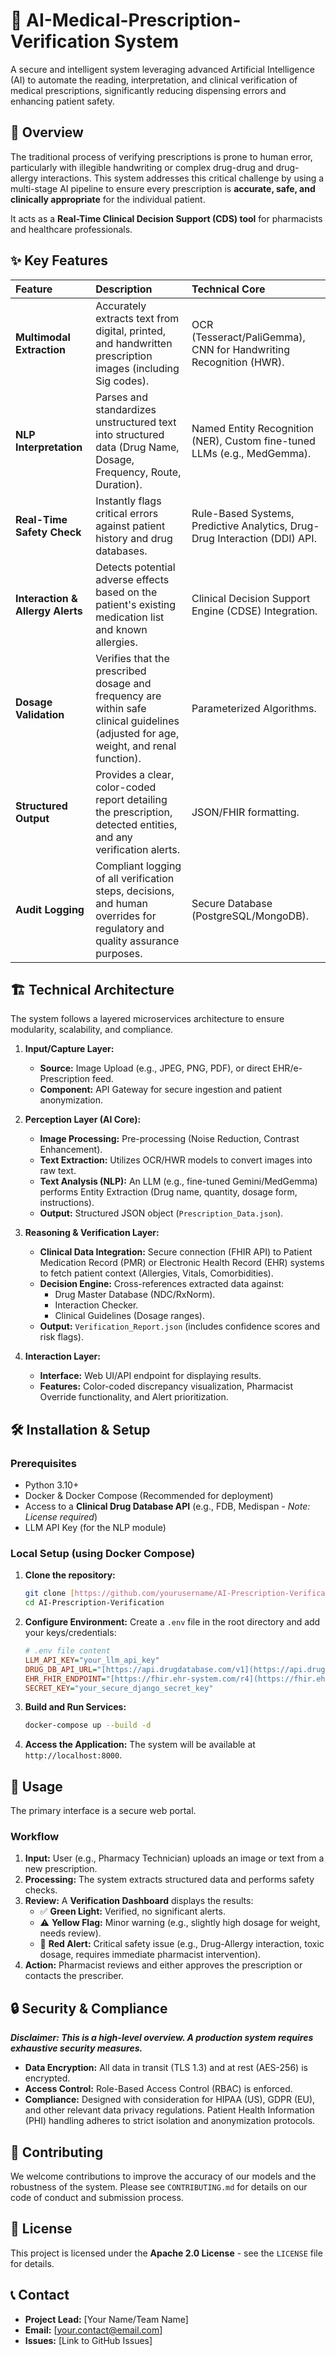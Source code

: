 # 💊 AI-Medical-Prescription-Verification System

A secure and intelligent system leveraging advanced Artificial Intelligence (AI) to automate the reading, interpretation, and clinical verification of medical prescriptions, significantly reducing dispensing errors and enhancing patient safety.

## 🌟 Overview

The traditional process of verifying prescriptions is prone to human error, particularly with illegible handwriting or complex drug-drug and drug-allergy interactions. This system addresses this critical challenge by using a multi-stage AI pipeline to ensure every prescription is **accurate, safe, and clinically appropriate** for the individual patient.

It acts as a **Real-Time Clinical Decision Support (CDS) tool** for pharmacists and healthcare professionals.

## ✨ Key Features

| Feature | Description | Technical Core |
| :--- | :--- | :--- |
| **Multimodal Extraction** | Accurately extracts text from digital, printed, and handwritten prescription images (including Sig codes). | OCR (Tesseract/PaliGemma), CNN for Handwriting Recognition (HWR). |
| **NLP Interpretation** | Parses and standardizes unstructured text into structured data (Drug Name, Dosage, Frequency, Route, Duration). | Named Entity Recognition (NER), Custom fine-tuned LLMs (e.g., MedGemma). |
| **Real-Time Safety Check**| Instantly flags critical errors against patient history and drug databases. | Rule-Based Systems, Predictive Analytics, Drug-Drug Interaction (DDI) API. |
| **Interaction & Allergy Alerts** | Detects potential adverse effects based on the patient's existing medication list and known allergies. | Clinical Decision Support Engine (CDSE) Integration. |
| **Dosage Validation** | Verifies that the prescribed dosage and frequency are within safe clinical guidelines (adjusted for age, weight, and renal function). | Parameterized Algorithms. |
| **Structured Output** | Provides a clear, color-coded report detailing the prescription, detected entities, and any verification alerts. | JSON/FHIR formatting. |
| **Audit Logging** | Compliant logging of all verification steps, decisions, and human overrides for regulatory and quality assurance purposes. | Secure Database (PostgreSQL/MongoDB). |

## 🏗️ Technical Architecture

The system follows a layered microservices architecture to ensure modularity, scalability, and compliance.

1.  **Input/Capture Layer:**
    * **Source:** Image Upload (e.g., JPEG, PNG, PDF), or direct EHR/e-Prescription feed.
    * **Component:** API Gateway for secure ingestion and patient anonymization.

2.  **Perception Layer (AI Core):**
    * **Image Processing:** Pre-processing (Noise Reduction, Contrast Enhancement).
    * **Text Extraction:** Utilizes OCR/HWR models to convert images into raw text.
    * **Text Analysis (NLP):** An LLM (e.g., fine-tuned Gemini/MedGemma) performs Entity Extraction (Drug name, quantity, dosage form, instructions).
    * **Output:** Structured JSON object (`Prescription_Data.json`).

3.  **Reasoning & Verification Layer:**
    * **Clinical Data Integration:** Secure connection (FHIR API) to Patient Medication Record (PMR) or Electronic Health Record (EHR) systems to fetch patient context (Allergies, Vitals, Comorbidities).
    * **Decision Engine:** Cross-references extracted data against:
        * Drug Master Database (NDC/RxNorm).
        * Interaction Checker.
        * Clinical Guidelines (Dosage ranges).
    * **Output:** `Verification_Report.json` (includes confidence scores and risk flags).

4.  **Interaction Layer:**
    * **Interface:** Web UI/API endpoint for displaying results.
    * **Features:** Color-coded discrepancy visualization, Pharmacist Override functionality, and Alert prioritization.

## 🛠️ Installation & Setup

### Prerequisites

* Python 3.10+
* Docker & Docker Compose (Recommended for deployment)
* Access to a **Clinical Drug Database API** (e.g., FDB, Medispan - *Note: License required*)
* LLM API Key (for the NLP module)

### Local Setup (using Docker Compose)

1.  **Clone the repository:**
    ```bash
    git clone [https://github.com/yourusername/AI-Prescription-Verification.git](https://github.com/yourusername/AI-Prescription-Verification.git)
    cd AI-Prescription-Verification
    ```

2.  **Configure Environment:**
    Create a `.env` file in the root directory and add your keys/credentials:
    ```ini
    # .env file content
    LLM_API_KEY="your_llm_api_key"
    DRUG_DB_API_URL="[https://api.drugdatabase.com/v1](https://api.drugdatabase.com/v1)"
    EHR_FHIR_ENDPOINT="[https://fhir.ehr-system.com/r4](https://fhir.ehr-system.com/r4)"
    SECRET_KEY="your_secure_django_secret_key"
    ```

3.  **Build and Run Services:**
    ```bash
    docker-compose up --build -d
    ```

4.  **Access the Application:**
    The system will be available at `http://localhost:8000`.

## 🚀 Usage

The primary interface is a secure web portal.

### Workflow

1.  **Input:** User (e.g., Pharmacy Technician) uploads an image or text from a new prescription.
2.  **Processing:** The system extracts structured data and performs safety checks.
3.  **Review:** A **Verification Dashboard** displays the results:
    * ✅ **Green Light:** Verified, no significant alerts.
    * ⚠️ **Yellow Flag:** Minor warning (e.g., slightly high dosage for weight, needs review).
    * 🚨 **Red Alert:** Critical safety issue (e.g., Drug-Allergy interaction, toxic dosage, requires immediate pharmacist intervention).
4.  **Action:** Pharmacist reviews and either approves the prescription or contacts the prescriber.

## 🔒 Security & Compliance

***Disclaimer: This is a high-level overview. A production system requires exhaustive security measures.***

* **Data Encryption:** All data in transit (TLS 1.3) and at rest (AES-256) is encrypted.
* **Access Control:** Role-Based Access Control (RBAC) is enforced.
* **Compliance:** Designed with consideration for HIPAA (US), GDPR (EU), and other relevant data privacy regulations. Patient Health Information (PHI) handling adheres to strict isolation and anonymization protocols.

## 🤝 Contributing

We welcome contributions to improve the accuracy of our models and the robustness of the system. Please see `CONTRIBUTING.md` for details on our code of conduct and submission process.

## 📄 License

This project is licensed under the **Apache 2.0 License** - see the `LICENSE` file for details.

## 📞 Contact

* **Project Lead:** [Your Name/Team Name]
* **Email:** [your.contact@email.com]
* **Issues:** [Link to GitHub Issues]
